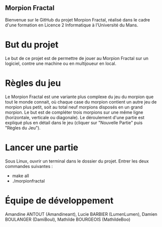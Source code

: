 ## Morpion Fractal

Bienvenue sur le GitHub du projet Morpion Fractal, réalisé dans le cadre d'une formation en Licence 2 Informatique à l'Université du Mans. 

# But du projet

Le but de ce projet est de permettre de jouer au Morpion Fractal sur un logiciel, contre une machine ou en multijoueur en local.

# Règles du jeu

Le Morpion Fractal est une variante plus complexe du jeu du morpion que tout le monde connait, où chaque case du morpion contient un autre jeu de morpion plus petit, soit au total neuf morpions disposés en un grand morpion. Le but est de compléter trois morpions sur une même ligne (horizontale, verticale ou diagonale). Le déroulement d'une partie est expliqué plus en détail dans le jeu (cliquer sur "Nouvelle Partie" puis "Règles du Jeu").

# Lancer une partie

Sous Linux, ouvrir un terminal dans le dossier du projet. Entrer les deux commandes suivantes :
* make all
* ./morpionfractal

# Équipe de développement 

Amandine ANTOUT (Amandineant), Lucie BARBIER (LumenLumen), Damien BOULANGER (DamiBoul), Mathilde BOURGEOIS (MathildeBoo)


